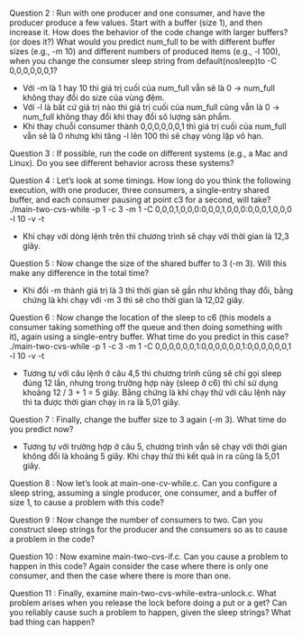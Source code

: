 Question 2 : Run with one producer and one consumer, and have the producer produce a few values. Start with a buffer (size 1), and then increase it. 
How does the behavior of the code change with larger buffers? (or does it?) What would you predict num_full to be with different buffer sizes (e.g., -m 10) and 
different numbers of produced items (e.g., -l 100), when you change the consumer sleep string from default(nosleep)to -C 0,0,0,0,0,0,1?

- Với -m là 1 hay 10 thì giá trị cuối của num_full vẫn sẽ là 0 -> num_full không thay đổi do size của vùng đệm. 
- Với -l là bất cứ giá trị nào thì giá trị cuối của num_full cũng vẫn là 0 -> num_full không thay đổi khi thay đổi sô lượng sản phẩm. 
- Khi thay chuỗi consumer thành 0,0,0,0,0,0,1 thì giá trị cuối của num_full vẫn sẽ là 0 nhưng khi tăng -l lên 100 thì sẽ chạy vòng lặp vô hạn. 

Question 3 : If possible, run the code on different systems (e.g., a Mac and Linux). Do you see different behavior across these systems?

Question 4 : Let’s look at some timings. How long do you think the following execution, with one producer, three consumers, a single-entry shared buffer, 
and each consumer pausing at point c3 for a second, will take? ./main-two-cvs-while -p 1 -c 3 -m 1 -C 0,0,0,1,0,0,0:0,0,0,1,0,0,0:0,0,0,1,0,0,0 -l 10 -v -t

- Khi chạy với dòng lệnh trên thì chương trình sẽ chạy với thời gian là 12,3 giây. 

Question 5 : Now change the size of the shared buffer to 3 (-m 3). Will this make any difference in the total time?

- Khi đổi -m thành giá trị là 3 thì thời gian sẽ gần như không thay đổi, bằng chứng là khi chạy với -m 3 thì sẽ cho thời gian là 12,02 giây. 

Question 6 : Now change the location of the sleep to c6 (this models a consumer taking something off the queue and then doing something with it), 
again using a single-entry buffer. What time do you predict in this case? ./main-two-cvs-while -p 1 -c 3 -m 1 -C 0,0,0,0,0,0,1:0,0,0,0,0,0,1:0,0,0,0,0,0,1 -l 10 -v -t

- Tương tự với câu lệnh ở câu 4,5 thì chương trình cũng sẽ chỉ gọi sleep đúng 12 lần, nhưng trong trường hợp này (sleep ở c6) thì chỉ sử dụng khoảng 12 / 3 + 1 = 5 giây. Bằng
chứng là khi chạy thử với câu lệnh này thì ta được thời gian chạy in ra là 5,01 giây.

Question 7 : Finally, change the buffer size to 3 again (-m 3). What time do you predict now?

- Tương tự với trường hợp ở câu 5, chương trình vẫn sẽ chạy với thời gian không đổi là khoảng 5 giây. Khi chạy thử thì kết quả in ra cũng là 5,01 giây. 

Question 8 : Now let’s look at main-one-cv-while.c. 
Can you configure a sleep string, assuming a single producer, one consumer, and a buffer of size 1, to cause a problem with this code?

Question 9 : Now change the number of consumers to two. Can you construct sleep strings for the producer and the consumers so as to cause a problem in the code?

Question 10 : Now examine main-two-cvs-if.c. Can you cause a problem to happen in this code? 
Again consider the case where there is only one consumer, and then the case where there is more than one.

Question 11 : Finally, examine main-two-cvs-while-extra-unlock.c. What problem arises when you release the lock before doing a put or a get? 
Can you reliably cause such a problem to happen, given the sleep strings? What bad thing can happen?
